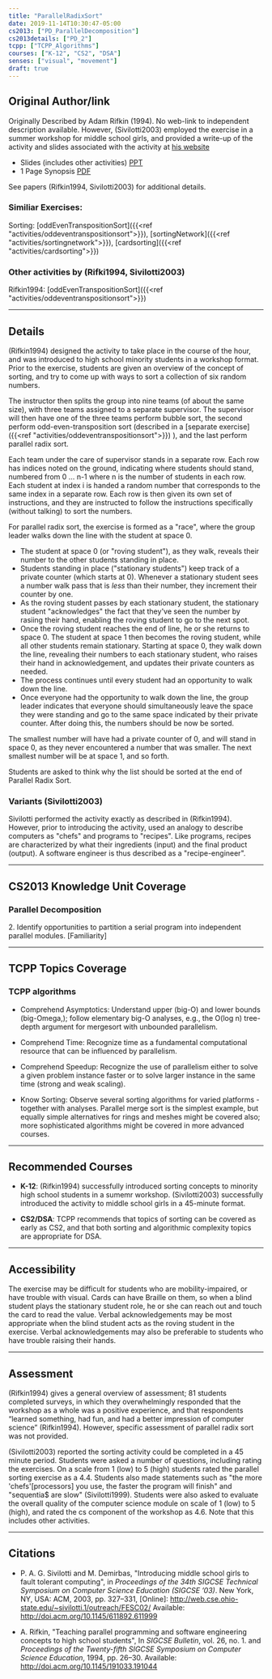 ```yaml
---
title: "ParallelRadixSort"
date: 2019-11-14T10:30:47-05:00
cs2013: ["PD_ParallelDecomposition"]
cs2013details: ["PD_2"]
tcpp: ["TCPP_Algorithms"]
courses: ["K-12", "CS2", "DSA"]
senses: ["visual", "movement"]
draft: true
---
```


## Original Author/link

Originally Described by Adam Rifkin (1994). No web-link to independent 
description available. However, (Sivilotti2003) employed the exercise in a 
summer workshop for middle school girls, and provided a write-up of the 
activity and slides associated with the activity at 
[his website](http://web.cse.ohio-state.edu/~sivilotti.1/outreach/FESC02/)

* Slides (includes other activities) [PPT](http://web.cse.ohio-state.edu/~sivilotti.1/outreach/FESC02/fesc.ppt)
* 1 Page Synopsis [PDF](http://web.cse.ohio-state.edu/~sivilotti.1/outreach/FESC02/parallel.pdf)


See papers (Rifkin1994, Sivilotti2003) for additional details. 

### Similiar Exercises: 

Sorting: [oddEvenTranspositionSort]({{<ref "activities/oddeventranspositionsort">}}), [sortingNetwork]({{<ref "activities/sortingnetwork">}}), [cardsorting]({{<ref "activities/cardsorting">}})

### Other activities by (Rifki1994, Sivilotti2003)
Rifkin1994: [oddEvenTranspositionSort]({{<ref "activities/oddeventranspositionsort">}})



---

## Details

(Rifkin1994) designed the activity to take place in the course of the hour, 
and was introduced to high school minority students in a workshop format.
Prior to the exercise, students are given an overview of the concept of 
sorting, and try to come up with ways to sort a collection of six random 
numbers.

The instructor then splits the group into nine teams (of about the same size), 
with three teams assigned to a separate supervisor. The supervisor will then 
have one of the three teams perform bubble sort, the second perform 
odd-even-transposition sort (described in a [separate exercise]({{<ref "activities/oddeventranspositionsort">}}) ), and the last 
perform parallel radix sort.

Each team under the care of supervisor stands in a separate row. 
Each row has indices noted on the ground, indicating where students should 
stand, numbered from 0 … n-1 where n is the number of students in each row. 
Each student at index i is handed a random number that corresponds to the 
same index in a separate row. Each row is then given its own set of 
instructions, and they are instructed to follow the instructions specifically 
(without talking) to sort the numbers.

For parallel radix sort, the exercise is formed as a "race", where the group 
leader walks down the line with the student at space 0. 

* The student at space 0 (or "roving student"), as they walk, reveals their 
  number to the other students standing in place. 
* Students standing in place ("stationary students") keep track of a private 
  counter (which starts at 0). Whenever a stationary student sees a number 
  walk  pass that is _less_ than their number, they increment their counter by 
  one. 
* As  the roving student passes by each stationary student, the stationary 
  student "acknowledges" the fact that they've seen the number by rasiing 
  their hand, enabling the roving student to go to the next spot. 
* Once the roving student reaches the end of line, he or she returns to space 0. 
  The student at space 1 then becomes the roving student, while all other 
  students remain stationary. Starting at space 0, they walk down the line, 
  revealing their numbers to each stationary student, who raises their hand 
  in acknowledgement, and updates their private counters as needed. 
* The process continues until every student had an opportunity to walk down 
  the line. 
* Once everyone had the opportunity to walk down the line, the group leader 
  indicates that everyone should simultaneously leave the space they were 
  standing and go to the same space indicated by their private counter. After 
  doing this, the numbers should be now be sorted. 

The smallest number will have had a private counter of 0, and will stand 
in space 0, as they never encountered a number that was smaller. The next 
smallest number will be at space 1, and so forth. 

Students are asked to think why the list should be sorted at the end of 
Parallel Radix Sort. 

### Variants (Sivilotti2003)
Sivilotti performed the activity exactly as described in (Rifkin1994). However,
prior to introducing the activity, used an analogy to describe computers as
"chefs" and programs to "recipes". Like programs, recipes are characterized
by what their ingredients (input) and the final product (output). A software
engineer is thus described as a "recipe-engineer".

---
## CS2013 Knowledge Unit Coverage

### Parallel Decomposition
2\. Identify opportunities to partition a serial program into independent parallel modules. [Familiarity]


---

## TCPP Topics Coverage

### TCPP algorithms

* Comprehend Asymptotics: Understand upper (big-O) and lower bounds 
  (big-Omega,); follow elementary big-O analyses, e.g., the O(log n) 
  tree-depth argument for mergesort with unbounded parallelism.

* Comprehend Time: Recognize time as a fundamental computational resource that 
  can be influenced by parallelism.

* Comprehend Speedup: Recognize the use of parallelism either to solve a given 
  problem instance faster or to solve larger instance in the same time 
  (strong and weak scaling).

* Know Sorting: Observe several sorting algorithms for varied platforms - 
  together with analyses. Parallel merge sort is the simplest example, 
  but equally simple alternatives for rings and meshes might be covered also; 
  more sophisticated algorithms might be covered in more advanced courses.

---

## Recommended Courses

* **K-12**: (Rifkin1994) successfully introduced sorting concepts to minority 
  high school students in a sumemr workshop. (Sivilotti2003) successfully 
  introduced the activity to middle school girls in a 45-minute format.

* **CS2/DSA**: TCPP recommends that topics of sorting can be covered as early 
  as CS2, and that both sorting and algorithmic complexity topics are 
  appropriate for DSA.

---

## Accessibility

The exercise may be difficult for students who are mobility-impaired, or have 
trouble with visual. Cards can have Braille on them, so when a blind student 
plays the stationary student role, he or she can reach out and touch the card 
to read the value. Verbal acknowledgements may be most appropriate when the 
blind student acts as the roving student in the exercise. Verbal 
acknowledgements may also be preferable to students who have trouble raising 
their hands.
 
---


## Assessment 

(Rifkin1994) gives a general overview of assessment; 81 students completed 
surveys, in which they overwhelmingly responded that the workshop as a whole 
was a positive experience, and that respondents “learned something, had fun, 
and had a better impression of computer science” (Rifkin1994). However, 
specific assessment of parallel radix sort was not provided.

(Sivilotti2003) reported the sorting activity could be completed in a 45 minute
period. Students were asked a number of questions, including rating the
exercises. On a scale from 1 (low) to 5 (high) students rated the parallel
sorting exercise as a 4.4. Students also made statements such as "the more
'chefs'[processors] you use, the faster the program will finish" and "sequentia$
are slow" (Sivilotti1999). Students were also asked to evaluate the overall
quality of the computer science module on scale of 1 (low) to 5 (high), and
rated the cs component of the workshop as 4.6. Note that this includes other
activities.

---

## Citations

* P. A. G. Sivilotti and M. Demirbas, "Introducing middle school girls to
  fault tolerant computing", in *Proceedings of the 34th SIGCSE Technical
  Symposium on Computer Science Education (SIGCSE ’03)*. New York, NY, USA:
  ACM, 2003, pp. 327–331, [Online]: http://web.cse.ohio-state.edu/~sivilotti.1/outreach/FESC02/
  Available: http://doi.acm.org/10.1145/611892.611999

* A. Rifkin, "Teaching parallel programming and software engineering concepts 
 to high school students", In *SIGCSE Bulletin*, vol. 26, no. 1. and 
 *Proceedings of the Twenty-fifth SIGCSE Symposium on Computer Science 
 Education*, 1994, pp. 26–30. Available: http://doi.acm.org/10.1145/191033.191044
